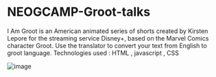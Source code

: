 # NEOGCAMP-Groot-talks
I Am Groot is an American animated series of shorts created by Kirsten Lepore for the streaming service Disney+, based on the Marvel Comics character Groot. Use the translator to convert your text from English to groot language. Technologies used : HTML , javascript , CSS

![image](https://user-images.githubusercontent.com/90324515/191083175-87615480-c2f9-4cc6-b822-1196ae88b52d.png)
